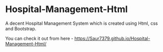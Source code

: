 # Hospital-Management-Html
A decent Hospital Management System which is created using Html, css and Bootstrap.

You can check it out from here - https://Saur7379.github.io/Hospital-Management-Html/
